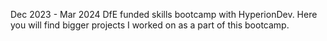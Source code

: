 Dec 2023 - Mar 2024 
DfE funded skills bootcamp with HyperionDev. 
Here you will find bigger projects I worked on as a part of this bootcamp.
